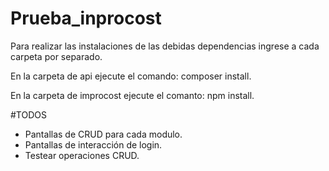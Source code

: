 # Prueba_inprocost

Para realizar las instalaciones de las debidas dependencias ingrese a cada carpeta por separado.

En la carpeta de api ejecute el comando: composer install.

En la carpeta de improcost ejecute el comanto: npm install.


#TODOS
  - Pantallas de CRUD para cada modulo.
  - Pantallas de interacción de login.
  - Testear operaciones CRUD.
